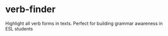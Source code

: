 # verb-finder
Highlight all verb forms in texts. Perfect for building grammar awareness in ESL students
